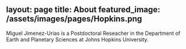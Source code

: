 layout: page
title: About
featured_image: /assets/images/pages/Hopkins.png
---

Miguel Jimenez-Urias is a Postdoctoral Reseacher in the Department of Earth and Planetary Sciences at Johns Hopkins University. 